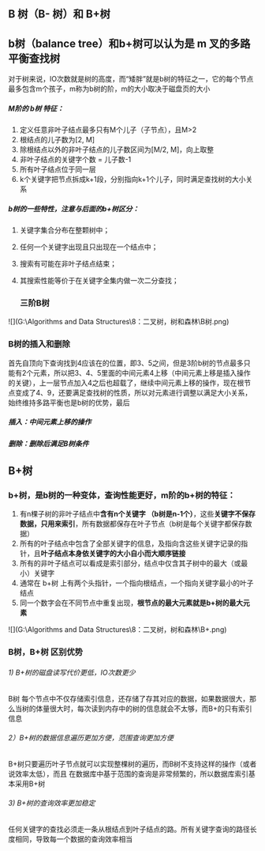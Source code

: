 ## B 树（B- 树）和 B+树

## b树（balance tree）和b+树可以认为是 m 叉的多路平衡查找树

对于树来说，IO次数就是树的高度，而“矮胖”就是b树的特征之一，它的每个节点最多包含m个孩子，m称为b树的阶，m的大小取决于磁盘页的大小

##### M阶的 b树 特征：

1. 定义任意非叶子结点最多只有M个儿子（子节点），且M>2
2. 根结点的儿子数为[2, M]
3. 除根结点以外的非叶子结点的儿子数区间为[M/2, M]，向上取整
4. 非叶子结点的关键字个数 = 儿子数-1
5. 所有叶子结点位于同一层
6. k个关键字把节点拆成k+1段，分别指向k+1个儿子，同时满足查找树的大小关系

##### b树的一些特性，注意与后面的b+树区分：

1. 关键字集合分布在整颗树中；

2. 任何一个关键字出现且只出现在一个结点中；

3. 搜索有可能在非叶子结点结束；

4. 其搜索性能等价于在关键字全集内做一次二分查找；

   ### 三阶B树

![](G:\Algorithms and Data Structures\8：二叉树，树和森林\B树.png)

### B树的插入和删除

首先自顶向下查询找到4应该在的位置，即3、5之间，但是3阶b树的节点最多只能有2个元素，所以把3、4、5里面的中间元素4上移（中间元素上移是插入操作的关键），上一层节点加入4之后也超载了，继续中间元素上移的操作，现在根节点变成了4、9，还要满足查找树的性质，所以对元素进行调整以满足大小关系，始终维持多路平衡也是b树的优势，最后

##### 插入：中间元素上移的操作

##### 删除：删除后满足B树条件

## B+树

### b+树，是b树的一种变体，查询性能更好，m阶的b+树的特征：

1. 有n棵子树的非叶子结点中**含有n个关键字 （b树是n-1个）**，这些**关键字不保存数据，只用来索引**，所有数据都保存在叶子节点（b树是每个关键字都保存数据）
2. 所有的叶子结点中包含了全部关键字的信息，及指向含这些关键字记录的指针，且**叶子结点本身依关键字的大小自小而大顺序链接**
3. 所有的非叶子结点可以看成是索引部分，结点中仅含其子树中的最大（或最小）关键字
4. 通常在 b+树 上有两个头指针，一个指向根结点，一个指向关键字最小的叶子结点
5. 同一个数字会在不同节点中重复出现，**根节点的最大元素就是b+树的最大元素**

![](G:\Algorithms and Data Structures\8：二叉树，树和森林\B+.png)



### B树，B+树 区别优势

######  1) B+树的磁盘读写代价更低，IO次数更少

B树 每个节点中不仅存储索引信息，还存储了存其对应的数据，如果数据很大，那么当树的体量很大时，每次读到内存中的树的信息就会不太够，而B+的只有索引信息

######  2）B+树的数据信息遍历更加方便，范围查询更加方便

B+树只要遍历叶子节点就可以实现整棵树的遍历，而B树不支持这样的操作（或者说效率太低），而且 在数据库中基于范围的查询是非常频繁的，所以数据库索引基本采用B+树

######  3) B+树的查询效率更加稳定

任何关键字的查找必须走一条从根结点到叶子结点的路。所有关键字查询的路径长度相同，导致每一个数据的查询效率相当





